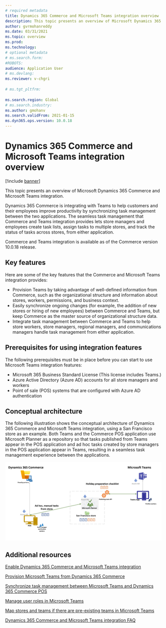 ```yaml
---
# required metadata
title: Dynamics 365 Commerce and Microsoft Teams integration overview
description: This topic presents an overview of Microsoft Dynamics 365 Commerce and Microsoft Teams integration.
author: gvrmohanreddy
ms.date: 03/31/2021
ms.topic: overview
ms.prod: 
ms.technology: 
# optional metadata
# ms.search.form: 
#ROBOTS: 
audience: Application User
# ms.devlang: 
ms.reviewer: v-chgri

# ms.tgt_pltfrm: 

ms.search.region: Global
# ms.search.industry: 
ms.author: gmohanv
ms.search.validFrom: 2021-01-15
ms.dyn365.ops.version: 10.0.18
---
```


# Dynamics 365 Commerce and Microsoft Teams integration overview

[!include [banner](includes/banner.md)]

This topic presents an overview of Microsoft Dynamics 365 Commerce and Microsoft Teams integration.

Dynamics 365 Commerce is integrating with Teams to help customers and their employees improve productivity by synchronizing task management between the two applications. The seamless task management that Commerce and Teams integration provides lets store managers and employees create task lists, assign tasks to multiple stores, and track the status of tasks across stores, from either application.

Commerce and Teams integration is available as of the Commerce version 10.0.18 release.

## Key features

Here are some of the key features that the Commerce and Microsoft Teams integration provides:

- Provision Teams by taking advantage of well-defined information from Commerce, such as the organizational structure and information about stores, workers, permissions, and business context.
- Easily synchronize ongoing changes (for example, the addition of new stores or hiring of new employees) between Commerce and Teams, but keep Commerce as the master source of organizational structure data.
- Integrate task management between Commerce and Teams to help store workers, store managers, regional managers, and communications managers handle task management from either application.

## Prerequisites for using integration features

The following prerequisites must be in place before you can start to use Microsoft Teams integration features:

- Microsoft 365 Business Standard License (This license includes Teams.)
- Azure Active Directory (Azure AD) accounts for all store managers and workers
- Point of sale (POS) systems that are configured with Azure AD authentication

## Conceptual architecture

The following illustration shows the conceptual architecture of Dynamics 365 Commerce and Microsoft Teams integration, using a San Francisco store as an example. Both Teams and the Commerce POS application use Microsoft Planner as a repository so that tasks published from Teams appear in the POS application and ad hoc tasks created by store managers in the POS application appear in Teams, resulting in a seamless task management experience between the applications.    

![Architecture of Commerce and Teams integration.](media/d365-commerce-teams-integration-conceptual-architecture.png)

## Additional resources

[Enable Dynamics 365 Commerce and Microsoft Teams integration](enable-teams-integration.md)

[Provision Microsoft Teams from Dynamics 365 Commerce](provision-teams-from-commerce.md)

[Synchronize task management between Microsoft Teams and Dynamics 365 Commerce POS](synchronize-tasks-teams-pos.md)

[Manage user roles in Microsoft Teams](manage-user-roles-teams.md)

[Map stores and teams if there are pre-existing teams in Microsoft Teams](map-stores-existing-teams.md)

[Dynamics 365 Commerce and Microsoft Teams integration FAQ](teams-integration-faq.md)
